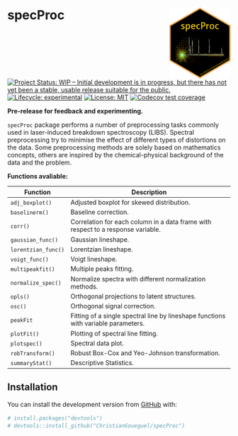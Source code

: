 
<!-- README.md is generated from README.Rmd. Please edit that file -->
<!-- badges: start -->

# specProc <img src="man/figures/logo.png" align="right" height="160"/>

[![Project Status: WIP – Initial development is in progress, but there
has not yet been a stable, usable release suitable for the
public.](https://www.repostatus.org/badges/latest/active.svg)](https://www.repostatus.org/#active)
[![Lifecycle:
experimental](https://img.shields.io/badge/lifecycle-experimental-orange.svg)](https://lifecycle.r-lib.org/articles/stages.html#experimental)
[![License:
MIT](https://img.shields.io/badge/License-MIT-blue.svg)](https://opensource.org/licenses/MIT)
[![Codecov test
coverage](https://codecov.io/gh/ChristianGoueguel/specProc/branch/main/graph/badge.svg)](https://app.codecov.io/gh/ChristianGoueguel/specProc?branch=main)

<!-- badges: end -->

**Pre-release for feedback and experimenting.**

`specProc` package performs a number of preprocessing tasks commonly
used in laser-induced breakdown spectroscopy (LIBS). Spectral
preprocessing try to minimise the effect of different types of
distortions on the data. Some preprocessing methods are solely based on
mathematics concepts, others are inspired by the chemical-physical
background of the data and the problem.

**Functions avaliable:**

| **Function**        | **Description**                                                                    |
|---------------------|------------------------------------------------------------------------------------|
| `adj_boxplot()`     | Adjusted boxplot for skewed distribution.                                          |
| `baselinerm()`      | Baseline correction.                                                               |
| `corr()`            | Correlation for each column in a data frame with respect to a response variable.   |
| `gaussian_func()`   | Gaussian lineshape.                                                                |
| `lorentzian_func()` | Lorentzian lineshape.                                                              |
| `voigt_func()`      | Voigt lineshape.                                                                   |
| `multipeakfit()`    | Multiple peaks fitting.                                                            |
| `normalize_spec()`  | Normalize spectra with different normalization methods.                            |
| `opls()`            | Orthogonal projections to latent structures.                                       |
| `osc()`             | Orthogonal signal correction.                                                      |
| `peakFit`           | Fitting of a single spectral line by lineshape functions with variable parameters. |
| `plotFit()`         | Plotting of spectral line fitting.                                                 |
| `plotspec()`        | Spectral data plot.                                                                |
| `robTransform()`    | Robust Box-Cox and Yeo-Johnson transformation.                                     |
| `summaryStat()`     | Descriptive Statistics.                                                            |

## Installation

You can install the development version from
[GitHub](https://github.com/) with:

``` r
# install.packages("devtools")
# devtools::install_github("ChristianGoueguel/specProc")
```
